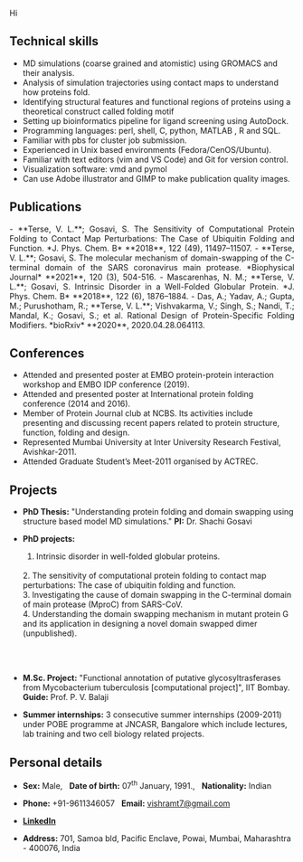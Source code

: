 Hi
## Technical skills

- MD simulations (coarse grained and atomistic) using GROMACS and their analysis.
- Analysis of simulation trajectories using contact maps to understand how proteins fold.
- Identifying structural features and functional regions of proteins using a theoretical construct called folding motif
- Setting up bioinformatics pipeline for ligand screening using AutoDock.
- Programming languages: perl, shell, C, python, MATLAB , R and SQL.
- Familiar with pbs for cluster job submission.
- Experienced in Unix based environments (Fedora/CenOS/Ubuntu).
- Familiar with text editors (vim and VS Code) and Git for version control.
- Visualization software: vmd and pymol
- Can use Adobe illustrator and GIMP to make publication quality images.


## Publications
<div style="text-align: justify">
- **Terse, V. L.**; Gosavi, S. The Sensitivity of Computational Protein Folding to Contact Map Perturbations: The Case of Ubiquitin Folding and Function. *J. Phys. Chem. B* **2018**, 122 (49), 11497–11507.
- **Terse, V. L.**; Gosavi, S. The molecular mechanism of domain-swapping of the C-terminal domain of the SARS coronavirus main protease. *Biophysical Journal* **2021**, 120 (3), 504-516.
- Mascarenhas, N. M.; **Terse, V. L.**; Gosavi, S. Intrinsic Disorder in a Well-Folded Globular Protein. *J. Phys. Chem. B* **2018**, 122 (6), 1876–1884.
- Das, A.; Yadav, A.; Gupta, M.; Purushotham, R.; **Terse, V. L.**; Vishvakarma, V.; Singh, S.; Nandi, T.; Mandal, K.; Gosavi, S.; et al. Rational Design of Protein-Specific Folding Modifiers. *bioRxiv* **2020**, 2020.04.28.064113.
</div>

## Conferences

- Attended and presented poster at EMBO protein-protein interaction workshop and EMBO IDP conference (2019).<br/> 
- Attended and presented poster at International protein folding conference (2014 and 2016).<br/> 
- Member of Protein Journal club at NCBS. Its activities include presenting and discussing recent papers related to protein structure, function, folding and design.<br/>  
- Represented Mumbai University at Inter University Research Festival, Avishkar-2011.<br/>  
- Attended Graduate Student’s Meet-2011 organised by ACTREC.<br/>  


## Projects

- **PhD Thesis:** "Understanding protein folding and domain swapping using structure based model MD simulations." **PI:** Dr. Shachi Gosavi

- **PhD projects:** 
  1. Intrinsic disorder in well-folded globular proteins.
  <br/>
  2. The sensitivity of computational protein folding to contact map perturbations: The case of ubiquitin folding and function.
  <br/>
  3. Investigating the cause of domain swapping in the C-terminal domain of main protease (MproC) from SARS-CoV.
  <br/>
  4. Understanding the domain swapping mechanism in mutant protein G and its application in designing a novel domain swapped dimer (unpublished).
\
&nbsp;
- **M.Sc. Project:** "Functional annotation of putative glycosyltrasferases from Mycobacterium tuberculosis [computational project]", IIT Bombay. **Guide:** Prof. P. V. Balaji

- **Summer internships:** 3 consecutive summer internships (2009-2011) under POBE programme at JNCASR, Bangalore which include lectures, lab training and two cell biology related projects.


## Personal details

- **Sex:** Male, &nbsp; **Date of birth:** 07<sup>th</sup> January, 1991., &nbsp; **Nationality:** Indian

- **Phone:** +91-9611346057 &nbsp; **Email:** vishramt7@gmail.com

- **[LinkedIn](https://www.linkedin.com/in/vishram-terse-a7b83a3b/)**

- **Address:** 701, Samoa bld, Pacific Enclave, Powai, Mumbai, Maharashtra - 400076, India
